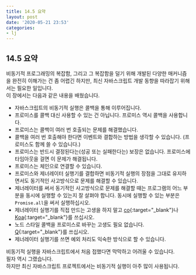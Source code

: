 ```yaml
---
title: 14.5 요약
layout: post
date: '2020-05-21 23:53'
categories:
- lj
---
```


## 14.5 요약

비동기적 프로그래밍의 복잡함, 그리고 그 복잡함을 덜기 위해 개발된 다양한 매커니즘을 완전히 이해가는
건 좀 어렵긴 하지만, 최신 자바스크립트 개발 동향을 따라잡기 위해서는 필요한 일입니다.  
이 장에서는 다음과 같은 내용을 배웠습니다.

* 자바스크립트의 비동기적 실행은 콜백을 통해 이루어집니다.
* 프로미스를 콜백 대신 사용할 수 있는 건 아닙니다. 프로미스 역시 콜백을 사용합니다.
* 프로미스는 콜백이 여러 번 호출되는 문제를 해결했습니다. 
* 콜백을 여러 번 호출해야 한다면 이벤트와 결합하는 방법을 생각할 수 있습니다.
  (프로미스도 함께 쓸 수 있습니다.)
* 프로미스는 반드시 결정된다는(성공 또는 실패한다는) 보장은 없습니다.
  프로미스에 타임아웃을 걸면 이 문제가 해결됩니다.
* 프로미스는 체인으로 연결할 수 있습니다.
* 프로미스와 제너레이터 실행기를 결합하면 비동기적 실행의 장점을 그대로 유지하면서도 동기적인 사고방식으로 
문제를 해결할 수 있습니다.  
* 제너레이터를 써서 동기적인 사고방식으로 문제를 해결할 때는 프로그램의 어느 부분을 동시에 실행할 수
있는지 잘 살펴야 합니다. 
  동시에 실행할 수 있는 부분은 `Promise.all`을 써서 실행하십시오.
* 제너레이터 실행기를 직접 만드는 고생을 하지 말고 [co](https://github.com/tj/co){:target="_blank"}나 [Koa](https://koajs.com/){:target="_blank"}를 쓰십시오.
* 노드 스타일 콜백을 프로미스로 바꾸는 고생도 필요 없습니다. [Q](https://github.com/kriskowal/q){:target="_blank"}를 쓰십시오.
* 제너레이터 실행기를 쓰면 예외 처리도 익숙한 방식으로 할 수 있습니다.

비동기적 실행을 자바스크립트에서 처음 접했다면 막막하고 어려울 수 있습니다.  
필자 역시 그랬습니다.  
하지만 최신 자바스크립트 프로젝트에서는 비동기적 실행이 아주 많이 사용됩니다.
